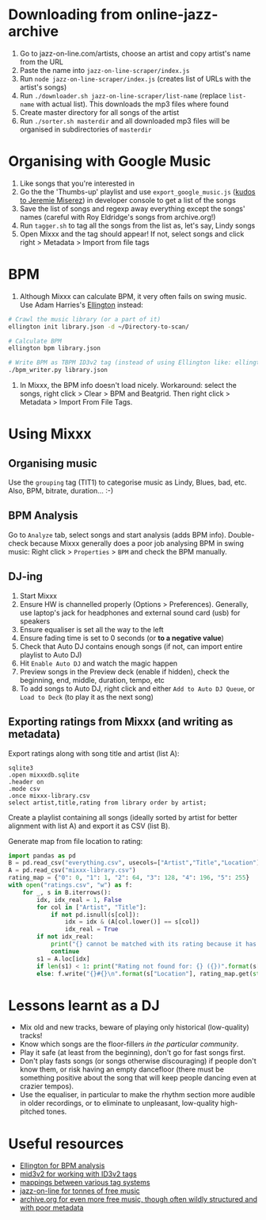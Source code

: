 # Downloading from online-jazz-archive
1. Go to jazz-on-line.com/artists, choose an artist and copy artist's name from the URL
1. Paste the name into `jazz-on-line-scraper/index.js`
1. Run `node jazz-on-line-scraper/index.js` (creates list of URLs with the artist's songs)
1. Run `./downloader.sh jazz-on-line-scraper/list-name` (replace `list-name` with actual list). This downloads the mp3 files where found
1. Create master directory for all songs of the artist
1. Run `./sorter.sh masterdir` and all downloaded mp3 files will be organised in subdirectories of `masterdir`

# Organising with Google Music
1. Like songs that you're interested in
1. Go the the 'Thumbs-up' playlist and use `export_google_music.js` ([kudos to Jeremie Miserez](https://gist.githubusercontent.com/jmiserez/c9a9a0f41e867e5ebb75/raw/2195aa4ec75c12fb1539ec727faa555643107ec5/export_google_music.js)) in developer console to get a list of the songs
1. Save the list of songs and regexp away everything except the songs' names (careful with Roy Eldridge's songs from archive.org!)
1. Run `tagger.sh` to tag all the songs from the list as, let's say, Lindy songs
1. Open Mixxx and the tag should appear! If not, select songs and click right > Metadata > Import from file tags

# BPM
1. Although Mixxx can calculate BPM, it very often fails on swing music. Use Adam Harries's [Ellington](https://github.com/AdamHarries/ellington) instead:

```bash
# Crawl the music library (or a part of it)
ellington init library.json -d ~/Directory-to-scan/

# Calculate BPM
ellington bpm library.json 

# Write BPM as TBPM ID3v2 tag (instead of using Ellington like: ellington write library.json)
./bpm_writer.py library.json
```
1. In Mixxx, the BPM info doesn't load nicely. Workaround: select the songs, right click > Clear > BPM and Beatgrid. Then right click > Metadata > Import From File Tags.

# Using Mixxx
## Organising music
Use the `grouping` tag (TIT1) to categorise music as Lindy, Blues, bad, etc. Also, BPM, bitrate, duration... :-)

## BPM Analysis
Go to `Analyze` tab, select songs and start analysis (adds BPM info). Double-check because Mixxx generally does a poor job analysing BPM in swing music: Right click > `Properties` > `BPM` and check the BPM manually.

## DJ-ing
1. Start Mixxx
1. Ensure HW is channelled properly (Options > Preferences). Generally, use laptop's jack for headphones and external sound card (usb) for speakers
1. Ensure equaliser is set all the way to the left
1. Ensure fading time is set to 0 seconds (or **to a negative value**)
1. Check that Auto DJ contains enough songs (if not, can import entire playlist to Auto DJ)
1. Hit `Enable Auto DJ` and watch the magic happen
1. Preview songs in the Preview deck (enable if hidden), check the beginning, end, middle, duration, tempo, etc
1. To add songs to Auto DJ, right click and either `Add to Auto DJ Queue`, or `Load to Deck` (to play it as the next song)

## Exporting ratings from Mixxx (and writing as metadata)
Export ratings along with song title and artist (list A):
```
sqlite3
.open mixxxdb.sqlite
.header on
.mode csv
.once mixxx-library.csv
select artist,title,rating from library order by artist;
```

Create a playlist containing all songs (ideally sorted by artist for better alignment with list A) and export it as CSV (list B).

Generate map from file location to rating:
```python
import pandas as pd
B = pd.read_csv("everything.csv", usecols=["Artist","Title","Location"])
A = pd.read_csv("mixxx-library.csv")
rating_map = {"0": 0, "1": 1, "2": 64, "3": 128, "4": 196, "5": 255}
with open("ratings.csv", "w") as f:
	for _, s in B.iterrows():
		idx, idx_real = 1, False
		for col in ["Artist", "Title"]: 
			if not pd.isnull(s[col]): 
				idx = idx & (A[col.lower()] == s[col])
				idx_real = True
		if not idx_real: 
			print("{} cannot be matched with its rating because it has no title or artist set".format(s["Location"]))
			continue
		s1 = A.loc[idx]
		if len(s1) < 1: print("Rating not found for: {} ({})".format(s["Title"], pd.isnull(s["Artist"])))
		else: f.write("{}#{}\n".format(s["Location"], rating_map.get(str(s1.iloc[0]["rating"]), "0")))
```


# Lessons learnt as a DJ
- Mix old and new tracks, beware of playing only historical (low-quality) tracks!
- Know which songs are the floor-fillers *in the particular community*.
- Play it safe (at least from the beginning), don't go for fast songs first.
- Don't play fasts songs (or songs otherwise discouraging) if people don't know them, or risk having an empty dancefloor (there must be something positive about the song that will keep people dancing even at crazier tempos).
- Use the equaliser, in particular to make the rhythm section more audible in older recordings, or to eliminate to unpleasant, low-quality high-pitched tones.


# Useful resources
- [Ellington for BPM analysis](https://github.com/AdamHarries/ellington)
- [mid3v2 for working with ID3v2 tags](https://mutagen.readthedocs.io/en/latest/man/mid3v2.html)
- [mappings between various tag systems](https://picard.musicbrainz.org/docs/mappings/)
- [jazz-on-line for tonnes of free music](http://www.jazz-on-line.com/artists/)
- [archive.org for even more free music, though often wildly structured and with poor metadata](https://archive.org/details/audio?and%5B%5D=swing&sin=&and%5B%5D=mediatype%3A%22audio%22&sort=&page=2)
